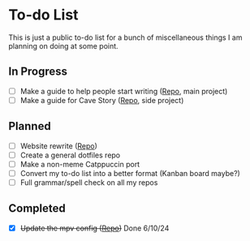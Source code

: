 # To-do List

This is just a public to-do list for a bunch of miscellaneous things I am planning on doing at some point.  

## In Progress

- [ ] Make a guide to help people start writing ([Repo](https://github.com/xzi/startwriting), main project)
- [ ] Make a guide for Cave Story ([Repo](https://github.com/xzi/cavestory-guide), side project)

## Planned

- [ ] Website rewrite ([Repo](https://github.com/xzi/website))
- [ ] Create a general dotfiles repo
- [ ] Make a non-meme Catppuccin port
- [ ] Convert my to-do list into a better format (Kanban board maybe?)
- [ ] Full grammar/spell check on all my repos

## Completed

- [x] ~~Update the mpv config ([Repo](https://github.com/xzi/mpv))~~ Done 6/10/24

